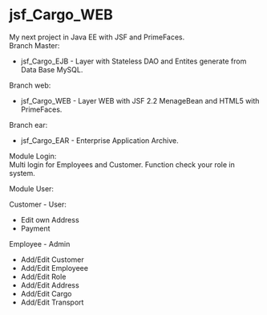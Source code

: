 # jsf_Cargo_WEB
My next project in Java EE with JSF and PrimeFaces.
</br>
Branch Master: </br>
- jsf_Cargo_EJB - Layer with Stateless DAO and Entites generate from Data Base MySQL.  

Branch web: </br>
- jsf_Cargo_WEB - Layer WEB with JSF 2.2  MenageBean and HTML5 with PrimeFaces.

Branch ear: </br>
- jsf_Cargo_EAR - Enterprise Application Archive.

Module Login: <br/>
Multi login for Employees and Customer. Function check your role in system. 
 
Module User: </br>

Customer - User:
- Edit own Address </br>
- Payment </br>

Employee - Admin
- Add/Edit Customer </br>
- Add/Edit Employeee </br>
- Add/Edit Role </br>
- Add/Edit Address </br>
- Add/Edit Cargo </br>
- Add/Edit Transport </br>
